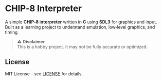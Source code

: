 # CHIP‑8 Interpreter

A simple **CHIP‑8 interpreter** written in **C** using **SDL3** for graphics and input.  
Built as a learning project to understand emulation, low‑level graphics, and timing.

> ⚠️ **Disclaimer**  
> This is a hobby project. It may not be fully accurate or optimized.

## License
MIT License – see [LICENSE](LICENSE) for details.
